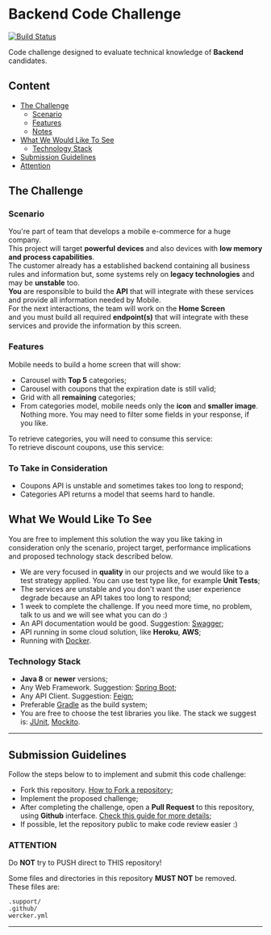 # Backend Code Challenge
[![Build Status](https://travis-ci.org/vitorsalgado/backend-code-challenge-proposal.svg?branch=master)](https://travis-ci.org/vitorsalgado/backend-code-challenge-proposal)  

Code challenge designed to evaluate technical knowledge of **Backend** candidates.  

## Content
- [The Challenge](#the-challenge)
    - [Scenario](#scenario)
    - [Features](#features)
    - [Notes](#to-take-in-consideration)
- [What We Would Like To See](#what-we-would-like-to-see)
    - [Technology Stack](#technology-stack)
- [Submission Guidelines](#submission-guidelines)
- [Attention](#attention)

## The Challenge 

### Scenario
You're part of team that develops a mobile e-commerce for a huge company.  
This project will target **powerful devices** and also devices with **low memory and process capabilities**.  
The customer already has a established backend containing all business rules and information but, some systems rely on **legacy technologies** and may be **unstable** too.  
**You** are responsible to build the **API** that will integrate with these services and provide all information needed by Mobile.  
For the next interactions, the team will work on the **Home Screen**  
and you must build all required **endpoint(s)** that will integrate with these services and provide the information by this screen.

### Features
Mobile needs to build a home screen that will show: 

- Carousel with **Top 5** categories;  
- Carousel with coupons that the expiration date is still valid;  
- Grid with all **remaining** categories;
- From categories model, mobile needs only the **icon** and **smaller image**. Nothing more. You may need to filter some fields in your response, if you like.

To retrieve categories, you will need to consume this service:  
To retrieve discount coupons, use this service:  

### To Take in Consideration
- Coupons API is unstable and sometimes takes too long to respond;
- Categories API returns a model that seems hard to handle. 

## What We Would Like To See
You are free to implement this solution the way you like taking in consideration only 
the scenario, project target, performance implications and proposed technology stack described below.
- We are very focused in **quality** in our projects and we would like to a test strategy applied. You can use test type like, for example **Unit Tests**;
- The services are unstable and you don't want the user experience degrade because an API takes too long to respond;
- 1 week to complete the challenge. If you need more time, no problem, talk to us and we will see what you can do :)
- An API documentation would be good. Suggestion: [Swagger](https://swagger.io/); 
- API running in some cloud solution, like **Heroku**, **AWS**;
- Running with [Docker](https://www.docker.com/).

### Technology Stack
- **Java 8** or **newer** versions;
- Any Web Framework. Suggestion: [Spring Boot](https://spring.io/projects/spring-boot);
- Any API Client. Suggestion: [Feign](https://github.com/OpenFeign/feign);
- Preferable [Gradle](https://gradle.org/) as the build system;
- You are free to choose the test libraries you like. The stack we suggest is: [JUnit](https://junit.org/junit5/), [Mockito](https://site.mockito.org/).

---

## Submission Guidelines
Follow the steps below to to implement and submit this code challenge: 
- Fork this repository. [How to Fork a repository](https://help.github.com/en/articles/fork-a-repo);
- Implement the proposed challenge; 
- After completing the challenge, open a **Pull Request** to this repository, using **Github** interface. [Check this guide for more details](https://help.github.com/en/articles/creating-a-pull-request-from-a-fork);
- If possible, let the repository public to make code review easier :)

### ATTENTION
Do **NOT** try to PUSH direct to THIS repository!

Some files and directories in this repository **MUST NOT** be removed.  
These files are:  
```
.support/
.github/
wercker.yml
``` 

---
